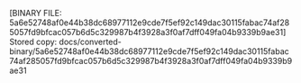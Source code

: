 [BINARY FILE: 5a6e52748af0e44b38dc68977112e9cde7f5ef92c149dac30115fabac74af285057fd9bfcac057b6d5c329987b4f3928a3f0af7dff049fa04b9339b9ae31]
Stored copy: docs/converted-binary/5a6e52748af0e44b38dc68977112e9cde7f5ef92c149dac30115fabac74af285057fd9bfcac057b6d5c329987b4f3928a3f0af7dff049fa04b9339b9ae31
